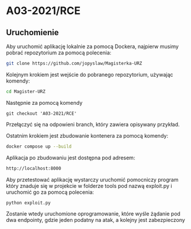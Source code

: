 # A03-2021/RCE

## Uruchomienie

Aby uruchomić aplikację lokalnie za pomocą Dockera, najpierw musimy pobrać repozytorium za pomocą polecenia:

```bash
git clone https://github.com/jopyslaw/Magisterka-URZ
```
Kolejnym krokiem jest wejście do pobranego repozytorium, używając komendy:

```bash
cd Magister-URZ
```

Następnie za pomocą komendy

```git
git checkout 'A03-2021/RCE'
```

Przełączyć się na odpowieni branch, który zawiera opisywany przykład.

Ostatnim krokiem jest zbudowanie kontenera za pomocą komendy:

```bash
docker compose up --build
```

Aplikacja po zbudowaniu jest dostępna pod adresem:

```bash
http://localhost:8000
```

Aby przetestować aplikację wystarczy uruchomić pomocniczy program który znaduje się w projekcie w folderze tools pod nazwą exploit.py i uruchomić go za pomocą polecenia:

```bash
python exploit.py
```

Zostanie wtedy uruchomione oprogramowanie, które wyśle żądanie pod dwa endpointy, gdzie jeden podatny na atak, a kolejny jest zabezpieczony 
